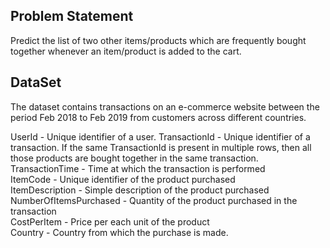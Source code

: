 ## Problem Statement   

Predict the list of two other items/products which are frequently bought together whenever an item/product is added to the cart.<br>
  
## DataSet  

The dataset contains transactions on an e-commerce website between the period Feb 2018 to Feb 2019 from customers across different countries.

UserId - Unique identifier of a user.  TransactionId - Unique identifier of a transaction. If the same TransactionId is present in multiple rows, then all those products are bought together in the same transaction.  
TransactionTime - Time at which the transaction is performed   
ItemCode - Unique identifier of the product purchased   
ItemDescription - Simple description of the product purchased   
NumberOfItemsPurchased - Quantity of the product purchased in the transaction   
CostPerItem - Price per each unit of the product   
Country - Country from which the purchase is made.   

